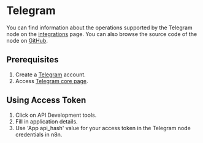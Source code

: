 # Telegram

You can find information about the operations supported by the Telegram node on the [integrations](https://n8n.io/integrations/n8n-nodes-base.telegram) page. You can also browse the source code of the node on [GitHub](https://github.com/n8n-io/n8n/tree/master/packages/nodes-base/nodes/Telegram).

## Prerequisites

1. Create a [Telegram](https://telegram.com/) account.
2. Access [Telegram core page](https://my.telegram.org/).

## Using Access Token

1. Click on API Development tools.
2. Fill in application details.
3. Use 'App api_hash' value for your access token in the Telegram node credentials in n8n.

